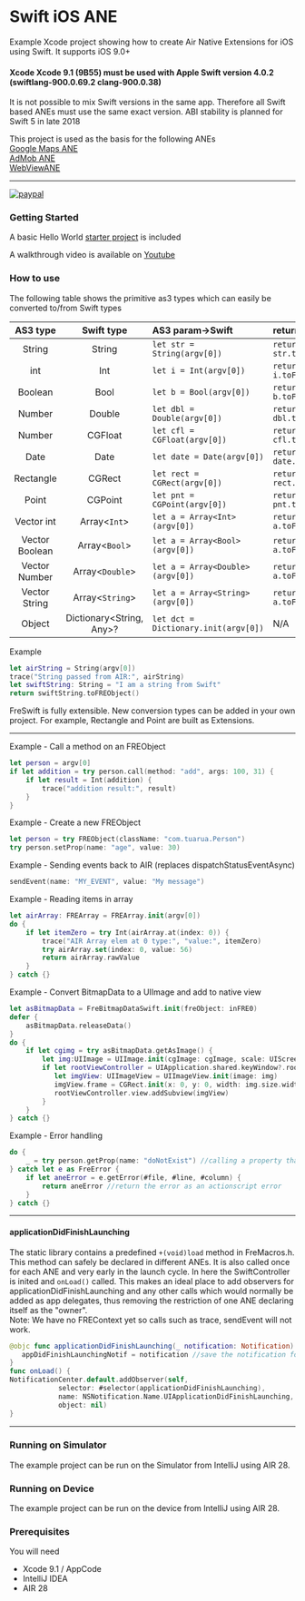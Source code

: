 # Swift iOS ANE  

Example Xcode project showing how to create Air Native Extensions for iOS using Swift.
It supports iOS 9.0+

#### Xcode Xcode 9.1 (9B55) must be used with Apple Swift version 4.0.2 (swiftlang-900.0.69.2 clang-900.0.38)
It is not possible to mix Swift versions in the same app. Therefore all Swift based ANEs must use the same exact version.
ABI stability is planned for Swift 5 in late 2018

This project is used as the basis for the following ANEs   
[Google Maps ANE](https://github.com/tuarua/Google-Maps-ANE)   
[AdMob ANE](https://github.com/tuarua/AdMob-ANE)  
[WebViewANE](https://github.com/tuarua/WebViewANE )   


-------------

[![paypal](https://www.paypalobjects.com/en_US/i/btn/btn_donateCC_LG.gif)](https://www.paypal.com/cgi-bin/webscr?cmd=_s-xclick&hosted_button_id=5UR2T52J633RC)

### Getting Started

A basic Hello World [starter project](/starter_project) is included 

A walkthrough video is available on [Youtube](https://www.youtube.com/watch?v=pjZPzo1A6Ro)


### How to use 
The following table shows the primitive as3 types which can easily be converted to/from Swift types


| AS3 type | Swift type | AS3 param->Swift | return Swift->AS3 |
|:--------:|:--------:|:--------------|:-----------|
| String | String | `let str = String(argv[0])` | `return str.toFREObject()`|
| int | Int | `let i = Int(argv[0])` | `return i.toFREObject()`|
| Boolean | Bool | `let b = Bool(argv[0])` | `return b.toFREObject()`|
| Number | Double | `let dbl = Double(argv[0])` | `return dbl.toFREObject()`|
| Number | CGFloat | `let cfl = CGFloat(argv[0])` | `return cfl.toFREObject()`|
| Date | Date | `let date = Date(argv[0])` | `return date.toFREObject()`|
| Rectangle | CGRect | `let rect = CGRect(argv[0])` | `return rect.toFREObject()` |
| Point | CGPoint | `let pnt = CGPoint(argv[0])` | `return pnt.toFREObject()` |
| Vector int | Array<`Int`> | `let a = Array<Int>(argv[0])` | `return a.toFREObject()`|
| Vector Boolean | Array<`Bool`> | `let a = Array<Bool>(argv[0])` | `return a.toFREObject()`|
| Vector Number | Array<`Double`> | `let a = Array<Double>(argv[0])` | `return a.toFREObject()`|
| Vector String | Array<`String`> | `let a = Array<String>(argv[0])` | `return a.toFREObject()`|
| Object | Dictionary<String, Any>? | `let dct = Dictionary.init(argv[0])` | N/A |

Example

````swift
let airString = String(argv[0])
trace("String passed from AIR:", airString)
let swiftString: String = "I am a string from Swift"
return swiftString.toFREObject()
`````

FreSwift is fully extensible. New conversion types can be added in your own project. For example, Rectangle and Point are built as Extensions.

----------

Example - Call a method on an FREObject

````swift
let person = argv[0]
if let addition = try person.call(method: "add", args: 100, 31) {
    if let result = Int(addition) {
        trace("addition result:", result)
    }
}
`````

Example - Create a new FREObject

````swift
let person = try FREObject(className: "com.tuarua.Person")
try person.setProp(name: "age", value: 30)
`````

Example - Sending events back to AIR  (replaces dispatchStatusEventAsync)

````swift
sendEvent(name: "MY_EVENT", value: "My message")
`````

Example - Reading items in array

````swift
let airArray: FREArray = FREArray.init(argv[0])
do {
    if let itemZero = try Int(airArray.at(index: 0)) {
        trace("AIR Array elem at 0 type:", "value:", itemZero)
        try airArray.set(index: 0, value: 56)
        return airArray.rawValue
    }
} catch {}
`````

Example - Convert BitmapData to a UIImage and add to native view

````swift
let asBitmapData = FreBitmapDataSwift.init(freObject: inFRE0)
defer {
    asBitmapData.releaseData()
}
do {
    if let cgimg = try asBitmapData.getAsImage() {
        let img:UIImage = UIImage.init(cgImage: cgImage, scale: UIScreen.main.scale, orientation: .up)
        if let rootViewController = UIApplication.shared.keyWindow?.rootViewController {
           let imgView: UIImageView = UIImageView.init(image: img)
           imgView.frame = CGRect.init(x: 0, y: 0, width: img.size.width, height: img.size.height)
           rootViewController.view.addSubview(imgView)
        }
    }
} catch {}
`````
  
Example - Error handling

````swift
do {
    _ = try person.getProp(name: "doNotExist") //calling a property that doesn't exist
} catch let e as FreError {
    if let aneError = e.getError(#file, #line, #column) {
        return aneError //return the error as an actionscript error
    }
} catch {}
`````
----------

#### applicationDidFinishLaunching
The static library contains a predefined `+(void)load` method in FreMacros.h. This method can safely be declared in different ANEs.
It is also called once for each ANE and very early in the launch cycle. In here the SwiftController is inited and `onLoad()` called.
This makes an ideal place to add observers for applicationDidFinishLaunching and any other calls which would normally be added as app delegates, thus removing the restriction of one ANE declaring itself as the "owner".   
Note: We have no FREContext yet so calls such as trace, sendEvent will not work.

````swift
@objc func applicationDidFinishLaunching(_ notification: Notification) {
   appDidFinishLaunchingNotif = notification //save the notification for later
}
func onLoad() {
NotificationCenter.default.addObserver(self, 
            selector: #selector(applicationDidFinishLaunching),
            name: NSNotification.Name.UIApplicationDidFinishLaunching, 
            object: nil)      
}
`````
----------

### Running on Simulator

The example project can be run on the Simulator from IntelliJ using AIR 28.

### Running on Device

The example project can be run on the device from IntelliJ using AIR 28.


### Prerequisites

You will need

- Xcode 9.1 / AppCode
- IntelliJ IDEA
- AIR 28
